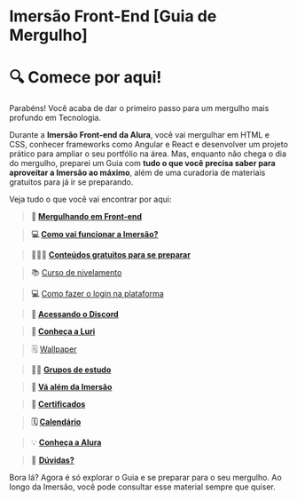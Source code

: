 # **Imersão Front-End [Guia de Mergulho]**

# 🔍 Comece por aqui!

Parabéns! Você acaba de dar o primeiro passo para um mergulho mais profundo em Tecnologia.

Durante a **Imersão Front-end da Alura**, você vai mergulhar em HTML e CSS, conhecer frameworks como Angular e React e desenvolver um projeto prático para ampliar o seu portfólio na área.
Mas, enquanto não chega o dia do mergulho, preparei um Guia com **tudo o que você precisa saber para aproveitar a Imersão ao máximo**, além de uma curadoria de materiais gratuitos para já ir se preparando.

Veja tudo o que você vai encontrar por aqui:

> **🤿 [Mergulhando em Front-end](https://www.notion.so/Imers-o-Front-End-Guia-de-Mergulho-53f23a8a959e43608524e08b22c585b9?pvs=21)**
> 

> **💻 [Como vai funcionar a Imersão?](https://www.notion.so/Imers-o-Front-End-Guia-de-Mergulho-53f23a8a959e43608524e08b22c585b9?pvs=21)**
> 

> 🙍🏾‍♀️ **[Conteúdos gratuitos para se preparar](https://www.notion.so/Imers-o-Front-End-Guia-de-Mergulho-53f23a8a959e43608524e08b22c585b9?pvs=21)**
> 

> 📚 [Curso de nivelamento](https://www.notion.so/Imers-o-Front-End-Guia-de-Mergulho-53f23a8a959e43608524e08b22c585b9?pvs=21)
> 

> **💻** [Como fazer o login na plataforma](https://www.notion.so/Imers-o-Front-End-Guia-de-Mergulho-53f23a8a959e43608524e08b22c585b9?pvs=21)
> 

> **📲 [Acessando o Discord](https://www.notion.so/Imers-o-Front-End-Guia-de-Mergulho-53f23a8a959e43608524e08b22c585b9?pvs=21)**
> 

> **🤖 [Conheça a Luri](https://www.notion.so/Imers-o-Front-End-Guia-de-Mergulho-53f23a8a959e43608524e08b22c585b9?pvs=21)**
> 

> 🗒️ [Wallpaper](https://www.notion.so/Imers-o-Front-End-Guia-de-Mergulho-53f23a8a959e43608524e08b22c585b9?pvs=21)
> 

> ✍🏾 **[Grupos de estudo](https://www.notion.so/Imers-o-Front-End-Guia-de-Mergulho-53f23a8a959e43608524e08b22c585b9?pvs=21)**
> 

> **🚀 [Vá além da Imersão](https://www.notion.so/Imers-o-Front-End-Guia-de-Mergulho-53f23a8a959e43608524e08b22c585b9?pvs=21)**
> 

> **📜 [Certificados](https://www.notion.so/Imers-o-Front-End-Guia-de-Mergulho-53f23a8a959e43608524e08b22c585b9?pvs=21)**
> 

> **🗓️ [Calendário](https://www.notion.so/Imers-o-Front-End-Guia-de-Mergulho-53f23a8a959e43608524e08b22c585b9?pvs=21)**
> 

> 💡 **[Conheça a Alura](https://www.notion.so/Imers-o-Front-End-Guia-de-Mergulho-53f23a8a959e43608524e08b22c585b9?pvs=21)**
> 

> **📩  [Dúvidas?](https://www.notion.so/Imers-o-Front-End-Guia-de-Mergulho-53f23a8a959e43608524e08b22c585b9?pvs=21)**
> 

Bora lá? Agora é só explorar o Guia e se preparar para o seu mergulho. Ao longo da Imersão, você pode consultar esse material sempre que quiser.
